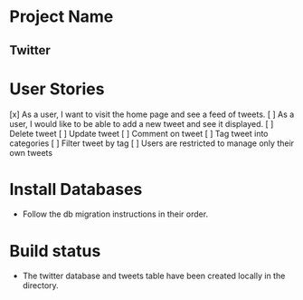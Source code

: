 # Project Name

## Twitter

# User Stories

[x] As a user, I want to visit the home page and see a feed of tweets.
[ ] As a user, I would like to be able to add a new tweet and see it displayed.
[ ] Delete tweet
[ ] Update tweet
[ ] Comment on tweet
[ ] Tag tweet into categories
[ ] Filter tweet by tag
[ ] Users are restricted to manage only their own tweets

# Install Databases

* Follow the db migration instructions in their order.

# Build status

* The twitter database and tweets table have been created locally in the directory.